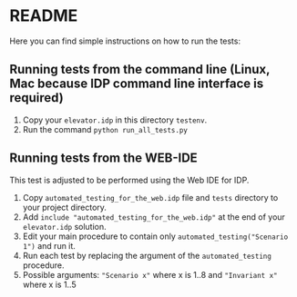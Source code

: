 # README

Here you can find simple instructions on how to run the tests:

## Running tests from the command line (Linux, Mac because IDP command line interface is required)

1. Copy your `elevator.idp` in this directory `testenv`.
2. Run the command `python run_all_tests.py`

## Running tests from the WEB-IDE

This test is adjusted to be performed using the Web IDE for IDP.

1. Copy `automated_testing_for_the_web.idp` file and `tests` directory to your project directory.
2. Add `include "automated_testing_for_the_web.idp"` at the end of your `elevator.idp` solution.
3. Edit your main procedure to contain only `automated_testing("Scenario 1")` and run it.
4. Run each test by replacing the argument of the `automated_testing` procedure. 
5. Possible arguments: `"Scenario x"` where x is 1..8 and `"Invariant x"` where x is 1..5

